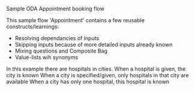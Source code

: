 Sample ODA Appointment booking flow

This sample flow 'Appointment' contains a few reusable constructs/learnings:
- Resolving dependancies of inputs
- Skipping inputs because of more detailed inputs already known
- Mixing questions and Composite Bag
- Value-lists wih synonyms


In this example there are hospitals in cities.
When a hospital is given, the city is known
When a city is specified/given, only hospitals in that city are available
When a city has only one hospital, this hospital is known
